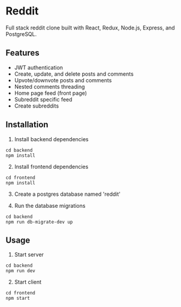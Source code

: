 # Reddit

Full stack reddit clone built with React, Redux, Node.js, Express, and PostgreSQL.

## Features
- JWT authentication
- Create, update, and delete posts and comments
- Upvote/downvote posts and comments
- Nested comments threading
- Home page feed (front page)
- Subreddit specific feed
- Create subreddits

## Installation

1. Install backend dependencies

```
cd backend
npm install
```

2. Install frontend dependencies

```
cd frontend
npm install
```


3. Create a postgres database named 'reddit'

4. Run the database migrations

```
cd backend
npm run db-migrate-dev up
```

## Usage
1. Start server

```
cd backend
npm run dev
```

2. Start client
```
cd frontend
npm start
```